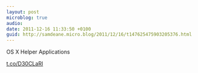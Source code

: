 ```yaml
---
layout: post
microblog: true
audio: 
date: 2011-12-16 11:33:50 +0100
guid: http://samdeane.micro.blog/2011/12/16/t147625475903205376.html
---
```

OS X Helper Applications

[t.co/D30CLaRl](http://t.co/D30CLaRl)
